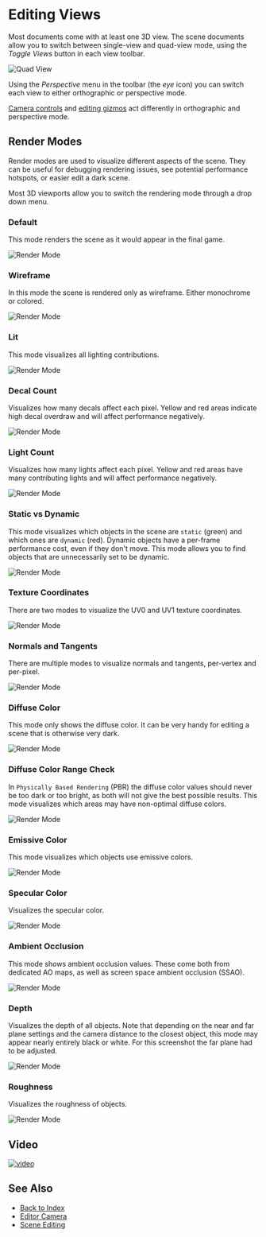 # Editing Views

Most documents come with at least one 3D view. The scene documents allow you to switch between single-view and quad-view mode, using the *Toggle Views* button in each view toolbar.

![Quad View](media/quad-view.jpg)

Using the *Perspective* menu in the toolbar (the *eye* icon) you can switch each view to either orthographic or perspective mode.

[Camera controls](../scenes/editor-camera.md) and [editing gizmos](../scenes/gizmos.md) act differently in orthographic and perspective mode.

## Render Modes

Render modes are used to visualize different aspects of the scene. They can be useful for debugging rendering issues, see potential performance hotspots, or easier edit a dark scene.

Most 3D viewports allow you to switch the rendering mode through a drop down menu.

### Default

This mode renders the scene as it would appear in the final game.

![Render Mode](media/render-mode-default.jpg)

### Wireframe

In this mode the scene is rendered only as wireframe. Either monochrome or colored.

![Render Mode](media/render-mode-wireframe-color.jpg)
<!-- ![Render Mode](media/render-mode-wireframe-mono.jpg) -->

### Lit

This mode visualizes all lighting contributions.

![Render Mode](media/render-mode-lit.jpg)

### Decal Count

Visualizes how many decals affect each pixel. Yellow and red areas indicate high decal overdraw and will affect performance negatively.

![Render Mode](media/render-mode-decals.jpg)

### Light Count

Visualizes how many lights affect each pixel. Yellow and red areas have many contributing lights and will affect performance negatively.

![Render Mode](media/render-mode-lights.jpg)

### Static vs Dynamic

This mode visualizes which objects in the scene are `static` (green) and which ones are `dynamic` (red). Dynamic objects have a per-frame performance cost, even if they don't move. This mode allows you to find objects that are unnecessarily set to be dynamic.

![Render Mode](media/render-mode-static-dynamic.jpg)

### Texture Coordinates

There are two modes to visualize the UV0 and UV1 texture coordinates.

![Render Mode](media/render-mode-uv0.jpg)

### Normals and Tangents

There are multiple modes to visualize normals and tangents, per-vertex and per-pixel.

![Render Mode](media/render-mode-pixelnormal.jpg)
<!-- ![Render Mode](media/render-mode-vertexnormal.jpg) -->
<!-- ![Render Mode](media/render-mode-vertextangent.jpg) -->

### Diffuse Color

This mode only shows the diffuse color. It can be very handy for editing a scene that is otherwise very dark.

![Render Mode](media/render-mode-color.jpg)

### Diffuse Color Range Check

In `Physically Based Rendering` (PBR) the diffuse color values should never be too dark or too bright, as both will not give the best possible results. This mode visualizes which areas may have non-optimal diffuse colors.

![Render Mode](media/render-mode-colorcheck.jpg)

### Emissive Color

This mode visualizes which objects use emissive colors.

![Render Mode](media/render-mode-emissive.jpg)

### Specular Color

Visualizes the specular color.

![Render Mode](media/render-mode-specular.jpg)

### Ambient Occlusion

This mode shows ambient occlusion values. These come both from dedicated AO maps, as well as screen space ambient occlusion (SSAO).

![Render Mode](media/render-mode-ao.jpg)

### Depth

Visualizes the depth of all objects. Note that depending on the near and far plane settings and the camera distance to the closest object, this mode may appear nearly entirely black or white. For this screenshot the far plane had to be adjusted.

![Render Mode](media/render-mode-depth.jpg)

### Roughness

Visualizes the roughness of objects.

![Render Mode](media/render-mode-roughness.jpg)

## Video

[![video](https://img.youtube.com/vi/2erB3AfSAJ0/0.jpg)](https://www.youtube.com/watch?v=2erB3AfSAJ0)

## See Also

* [Back to Index](../index.md)
* [Editor Camera](../scenes/editor-camera.md)
* [Scene Editing](../scenes/scene-editing.md)
